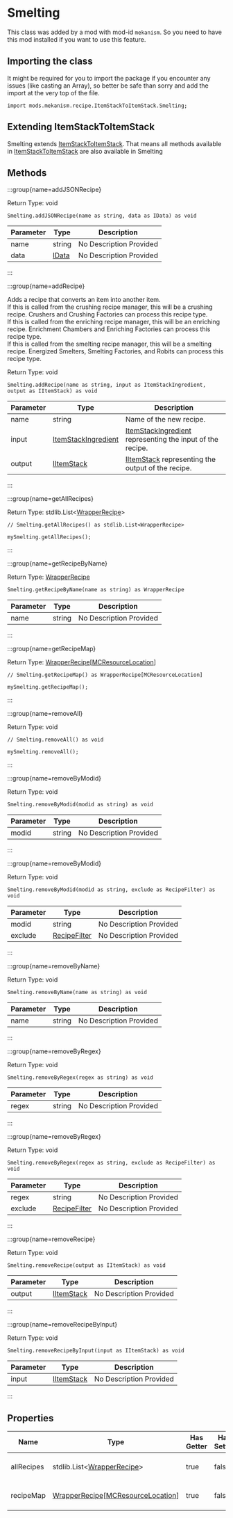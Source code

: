 # Smelting

This class was added by a mod with mod-id `mekanism`. So you need to have this mod installed if you
want to use this feature.

## Importing the class

It might be required for you to import the package if you encounter any issues (like casting an
Array), so better be safe than sorry and add the import at the very top of the file.

```zenscript
import mods.mekanism.recipe.ItemStackToItemStack.Smelting;
```

## Extending ItemStackToItemStack

Smelting extends [ItemStackToItemStack](/mods/Mekanism/recipe/ItemStackToItemStack). That means all
methods available in [ItemStackToItemStack](/mods/Mekanism/recipe/ItemStackToItemStack) are also
available in Smelting

## Methods

:::group{name=addJSONRecipe}

Return Type: void

```zenscript
Smelting.addJSONRecipe(name as string, data as IData) as void
```

| Parameter | Type | Description |
|-----------|------|-------------|
| name | string | No Description Provided |
| data | [IData](/vanilla/api/data/IData) | No Description Provided |

:::

:::group{name=addRecipe}

Adds a recipe that converts an item into another item.
<br>
If this is called from the crushing recipe manager, this will be a crushing recipe. Crushers and
Crushing Factories can process this recipe type.
<br>
If this is called from the enriching recipe manager, this will be an enriching recipe. Enrichment
Chambers and Enriching Factories can process this recipe type.
<br>
If this is called from the smelting recipe manager, this will be a smelting recipe. Energized
Smelters, Smelting Factories, and Robits can process this recipe type.

Return Type: void

```zenscript
Smelting.addRecipe(name as string, input as ItemStackIngredient, output as IItemStack) as void
```

| Parameter | Type | Description |
|-----------|------|-------------|
| name | string | Name of the new recipe. |
| input | [ItemStackIngredient](/mods/Mekanism/api/ingredient/ItemStackIngredient) | [ItemStackIngredient](/mods/Mekanism/api/ingredient/ItemStackIngredient) representing the input of the recipe. |
| output | [IItemStack](/vanilla/api/items/IItemStack) | [IItemStack](/vanilla/api/items/IItemStack) representing the output of the recipe. |

:::

:::group{name=getAllRecipes}

Return Type: stdlib.List&lt;[WrapperRecipe](/vanilla/api/recipe/WrapperRecipe)&gt;

```zenscript
// Smelting.getAllRecipes() as stdlib.List<WrapperRecipe>

mySmelting.getAllRecipes();
```

:::

:::group{name=getRecipeByName}

Return Type: [WrapperRecipe](/vanilla/api/recipe/WrapperRecipe)

```zenscript
Smelting.getRecipeByName(name as string) as WrapperRecipe
```

| Parameter | Type | Description |
|-----------|------|-------------|
| name | string | No Description Provided |

:::

:::group{name=getRecipeMap}

Return
Type: [WrapperRecipe](/vanilla/api/recipe/WrapperRecipe)[[MCResourceLocation](/vanilla/api/util/MCResourceLocation)]

```zenscript
// Smelting.getRecipeMap() as WrapperRecipe[MCResourceLocation]

mySmelting.getRecipeMap();
```

:::

:::group{name=removeAll}

Return Type: void

```zenscript
// Smelting.removeAll() as void

mySmelting.removeAll();
```

:::

:::group{name=removeByModid}

Return Type: void

```zenscript
Smelting.removeByModid(modid as string) as void
```

| Parameter | Type | Description |
|-----------|------|-------------|
| modid | string | No Description Provided |

:::

:::group{name=removeByModid}

Return Type: void

```zenscript
Smelting.removeByModid(modid as string, exclude as RecipeFilter) as void
```

| Parameter | Type | Description |
|-----------|------|-------------|
| modid | string | No Description Provided |
| exclude | [RecipeFilter](/vanilla/api/recipe/RecipeFilter) | No Description Provided |

:::

:::group{name=removeByName}

Return Type: void

```zenscript
Smelting.removeByName(name as string) as void
```

| Parameter | Type | Description |
|-----------|------|-------------|
| name | string | No Description Provided |

:::

:::group{name=removeByRegex}

Return Type: void

```zenscript
Smelting.removeByRegex(regex as string) as void
```

| Parameter | Type | Description |
|-----------|------|-------------|
| regex | string | No Description Provided |

:::

:::group{name=removeByRegex}

Return Type: void

```zenscript
Smelting.removeByRegex(regex as string, exclude as RecipeFilter) as void
```

| Parameter | Type | Description |
|-----------|------|-------------|
| regex | string | No Description Provided |
| exclude | [RecipeFilter](/vanilla/api/recipe/RecipeFilter) | No Description Provided |

:::

:::group{name=removeRecipe}

Return Type: void

```zenscript
Smelting.removeRecipe(output as IItemStack) as void
```

| Parameter | Type | Description |
|-----------|------|-------------|
| output | [IItemStack](/vanilla/api/items/IItemStack) | No Description Provided |

:::

:::group{name=removeRecipeByInput}

Return Type: void

```zenscript
Smelting.removeRecipeByInput(input as IItemStack) as void
```

| Parameter | Type | Description |
|-----------|------|-------------|
| input | [IItemStack](/vanilla/api/items/IItemStack) | No Description Provided |

:::

## Properties

| Name | Type | Has Getter | Has Setter | Description |
|------|------|------------|------------|-------------|
| allRecipes | stdlib.List&lt;[WrapperRecipe](/vanilla/api/recipe/WrapperRecipe)&gt; | true | false | No Description Provided |
| recipeMap | [WrapperRecipe](/vanilla/api/recipe/WrapperRecipe)[[MCResourceLocation](/vanilla/api/util/MCResourceLocation)] | true | false | No Description Provided |

